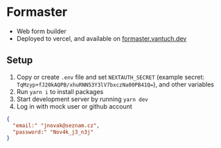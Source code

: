 # Formaster

- Web form builder
- Deployed to vercel, and available on [formaster.vantuch.dev](https://formaster.vantuch.dev)

## Setup

1. Copy or create `.env` file and set `NEXTAUTH_SECRET` (example secret: `TqMzyp+fJ20kAQPB/xhuRNN53Y3lV7bxczNa00PB41Q=`), and other variables
2. Run `yarn i` to install packages
3. Start development server by running `yarn dev`
4. Log in with mock user or github account

```json
{
  "email:" "jnovak@seznam.cz",
  "password:" "Nov4k_j3_n3j"
}
```
